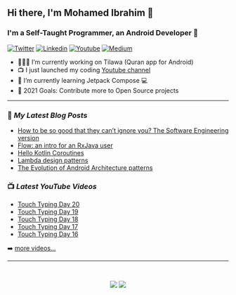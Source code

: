 ## Hi there, I'm Mohamed Ibrahim 👋

### I'm a Self-Taught Programmer, an Android Developer 🐞

[![Twitter](https://img.shields.io/badge/Twitter-1DA1F2?style=for-the-badge&logo=twitter&logoColor=white)](https://twitter.com/MohamedISoliman) [![Linkedin](https://img.shields.io/badge/LinkedIn-0077B5?style=for-the-badge&logo=linkedin&logoColor=white)](https://www.linkedin.com/in/mohamedisoliman/) [![Youtube](https://img.shields.io/badge/YouTube-FF0000?style=for-the-badge&logo=youtube&logoColor=white)](https://www.youtube.com/channel/UCGbugmMPs-ChfBcA81p2YZQ) [![Medium](https://img.shields.io/badge/Medium-12100E?style=for-the-badge&logo=medium&logoColor=white)](https://medium.com/@mohamedisoliman)

- 👨🏻‍💻 I’m currently working on Tilawa (Quran app for Android)
- 📺 I just launched my coding [Youtube channel](https://www.youtube.com/channel/UCGbugmMPs-ChfBcA81p2YZQ)
- 🌱 I’m currently learning Jetpack Compose 💻
- 🥅 2021 Goals: Contribute more to Open Source projects

---

### 📕 *My Latest Blog Posts*
<!-- BLOG-POST-LIST:START -->
- [How to be so good that they can’t ignore you? The Software Engineering version](https://levelup.gitconnected.com/how-to-be-good-they-cant-ignore-you-the-software-engineering-version-ed80a53a0bdb?source=rss-865ef9ea000d------2)
- [Flow: an intro for an RxJava user](https://medium.com/swlh/flow-an-intro-for-an-rxjava-user-1b5b6eb21790?source=rss-865ef9ea000d------2)
- [Hello Kotlin Coroutines](https://medium.com/swlh/hello-kotlin-coroutines-4e40cb9a106c?source=rss-865ef9ea000d------2)
- [Lambda design patterns](https://medium.com/@MohamedISoliman/lambda-design-patterns-d031451fccb1?source=rss-865ef9ea000d------2)
- [The Evolution of Android Architecture patterns](https://medium.com/@MohamedISoliman/the-evolution-of-android-architecture-patterns-6ab78b81570a?source=rss-865ef9ea000d------2)
<!-- BLOG-POST-LIST:END -->

### 📺 *Latest YouTube Videos*
<!-- YOUTUBE:START -->
- [Touch Typing Day 20](https://www.youtube.com/watch?v=TELr7OSQA_8)
- [Touch Typing Day 19](https://www.youtube.com/watch?v=Rjv4Ze2fid4)
- [Touch Typing Day 18](https://www.youtube.com/watch?v=WEgZeSWbxvw)
- [Touch Typing Day 17](https://www.youtube.com/watch?v=Em_FdNE73yc)
- [Touch Typing Day 16](https://www.youtube.com/watch?v=dtarAg6CVM8)
<!-- YOUTUBE:END -->
➡️ [more videos...](https://www.youtube.com/channel/UCGbugmMPs-ChfBcA81p2YZQ)

---

<br>
    <p align = "center">
        <img src = "https://github-readme-stats.vercel.app/api?username=mohamedisoliman&show_icons=true&line_height=27">
        <img src = "https://github-readme-stats.vercel.app/api/top-langs/?username=mohamedisoliman&hide=css,html">
    </p>
</br>
